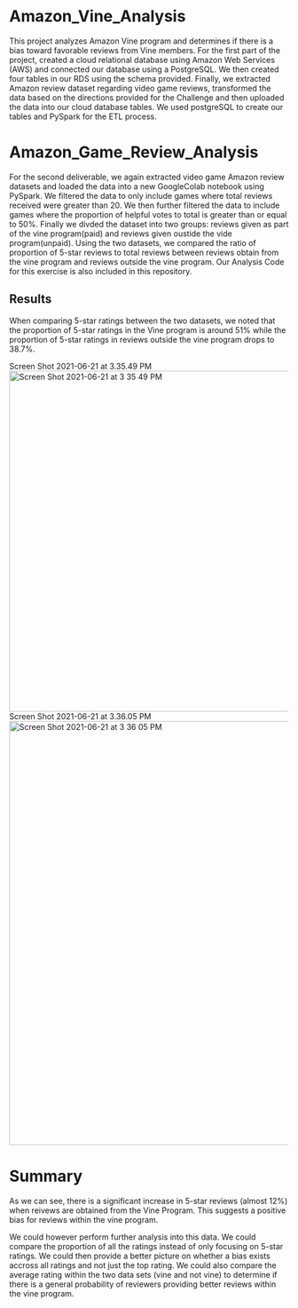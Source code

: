 # Amazon_Vine_Analysis
This project analyzes Amazon Vine program and determines if there is a bias toward favorable reviews from Vine members. For the first part of the project, created a cloud relational database using Amazon Web Services (AWS) and connected our database using a PostgreSQL. We then created four tables in our RDS using the schema provided. Finally, we extracted Amazon review dataset regarding video game reviews, transformed the data based on the directions provided for the Challenge and then uploaded the data into our cloud database tables. We used postgreSQL to create our tables and PySpark for the ETL process.

# Amazon_Game_Review_Analysis
For the second deliverable, we again extracted video game Amazon review datasets and loaded the data into a new GoogleColab notebook using PySpark. We filtered the data to only include games where total reviews received were greater than 20. We then further filtered the data to include games where the proportion of helpful votes to total is greater than or equal to 50%. Finally we divded the dataset into two groups: reviews given as part of the vine program(paid) and reviews given oustide the vide program(unpaid). Using the two datasets, we compared the ratio of proportion of 5-star reviews to total reviews between reviews obtain from the vine program and reviews outside the vine program. Our Analysis Code for this exercise is also included in this repository.

## Results
When comparing 5-star ratings between the two datasets, we noted that the proportion of 5-star ratings in the Vine program is around 51% while the proportion of 5-star ratings in reviews outside the vine program drops to 38.7%. 

Screen Shot 2021-06-21 at 3.35.49 PM<img width="614" alt="Screen Shot 2021-06-21 at 3 35 49 PM" src="https://user-images.githubusercontent.com/79813670/122817942-9029e180-d2a6-11eb-9029-8bef6d7d6c43.png">
Screen Shot 2021-06-21 at 3.36.05 PM<img width="764" alt="Screen Shot 2021-06-21 at 3 36 05 PM" src="https://user-images.githubusercontent.com/79813670/122817982-9ddf6700-d2a6-11eb-8dd8-3d9212bee75f.png">

# Summary
As we can see, there is a significant increase in 5-star reviews (almost 12%) when reivews are obtained from the Vine Program. This suggests a positive bias for reviews within the vine program.

We could however perform further analysis into this data. We could compare the proportion of all the ratings instead of only focusing on 5-star ratings. We could then provide a better picture on whether a bias exists accross all ratings and not just the top rating. We could also compare the average rating within the two data sets (vine and not vine) to determine if there is a general probability of reviewers providing better reviews within the vine program.
